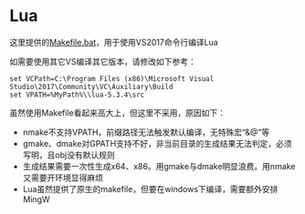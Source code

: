 ﻿# Lua

这里提供的[Makefile.bat](./Makefile.bat)，用于使用VS2017命令行编译Lua

如需要使用其它VS编译其它版本，请修改如下参考：

    set VCPath=C:\Program Files (x86)\Microsoft Visual Studio\2017\Community\VC\Auxiliary\Build
    set VPATH=%MyPath%\\lua-5.3.4\src

虽然使用Makefile看起来高大上，但这里不采用，原因如下：
- nmake不支持VPATH，前缀路径无法触发默认编译，无特殊宏“&@”等
- gmake、dmake对GPATH支持不好，非当前目录的生成结果无法判定，必须写明，且obj没有默认规则
- 生成结果需要一次性生成x64、x86。用gmake与dmake明显浪费。用nmake又需要开环境显得麻烦
- Lua虽然提供了原生的makefile，但要在windows下编译，需要额外安排MingW